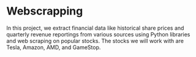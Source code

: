 # Webscrapping

In this project, we extract financial data like historical share prices and quarterly revenue reportings from various sources using Python libraries and web scraping on popular stocks. The stocks we will work with are Tesla, Amazon, AMD, and GameStop.
